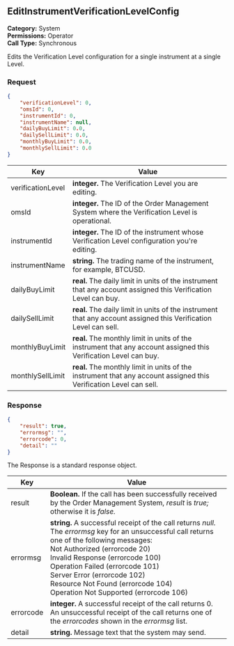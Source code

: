 ## EditInstrumentVerificationLevelConfig

**Category:** System<br />**Permissions:** Operator<br />**Call Type:** Synchronous

Edits the Verification Level configuration for a single instrument at a single Level.

### Request

```json
{
    "verificationLevel": 0,
    "omsId": 0,
    "instrumentId": 0,
    "instrumentName": null,
    "dailyBuyLimit": 0.0,
    "dailySellLimit": 0.0,
    "monthlyBuyLimit": 0.0,
    "monthlySellLimit": 0.0
}
```

| Key               | Value                                                        |
| ----------------- | ------------------------------------------------------------ |
| verificationLevel | **integer.** The Verification Level you are editing.         |
| omsId             | **integer.** The ID of the Order Management System where the Verification Level is operational. |
| instrumentId      | **integer.** The ID of the instrument whose Verification Level configuration you're editing. |
| instrumentName    | **string.** The trading name of the instrument, for example, BTCUSD. |
| dailyBuyLimit     | **real.** The daily limit in units of the instrument that any account assigned this Verification Level can buy. |
| dailySellLimit    | **real.** The daily limit in units of the instrument that any account assigned this Verification Level can sell. |
| monthlyBuyLimit   | **real.** The monthly limit in units of the instrument that any account assigned this Verification Level can buy. |
| monthlySellLimit  | **real.** The monthly limit in units of the instrument that any account assigned this Verification Level can sell. |

### Response

```json
{
    "result": true,
    "errormsg": "",
    "errorcode": 0,
    "detail": ""
}
```
The Response is a standard response object.

| Key       | Value                                                        |
| --------- | ------------------------------------------------------------ |
| result    | **Boolean.** If the call has been successfully received by the Order Management System, *result* is *true;* otherwise it is *false.* |
| errormsg  | **string.** A successful receipt of the call returns *null.* The *errormsg* key for an unsuccessful call returns one of the following messages:<br />Not Authorized (errorcode 20)<br />Invalid Response (errorcode 100)<br />Operation Failed (errorcode 101)<br />Server Error (errorcode 102)<br />Resource Not Found (errorcode 104)<br />Operation Not Supported (errorcode 106) |
| errorcode | **integer.** A successful receipt of the call returns 0. An unsuccessful receipt of the call returns one of the *errorcodes* shown in the *errormsg* list. |
| detail    | **string.** Message text that the system may send.           |
